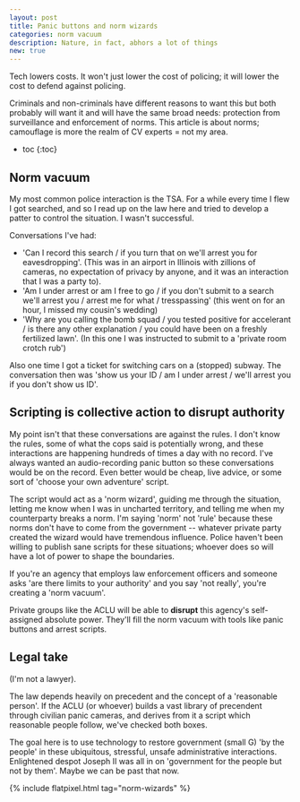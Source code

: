 ```yaml
---
layout: post
title: Panic buttons and norm wizards
categories: norm vacuum
description: Nature, in fact, abhors a lot of things
new: true
---
```


Tech lowers costs.
It won't just lower the cost of policing;
it will lower the cost to defend against policing.

Criminals and non-criminals have different reasons to want this but both probably will want it and will have the same broad needs:
protection from surveillance and enforcement of norms.
This article is about norms; camouflage is more the realm of CV experts = not my area.

* toc
{:toc}

## Norm vacuum

My most common police interaction is the TSA.
For a while every time I flew I got searched, and so I read up on the law here and tried to develop a patter to control the situation.
I wasn't successful.

Conversations I've had:

* 'Can I record this search / if you turn that on we'll arrest you for eavesdropping'. (This was in an airport in Illinois with zillions of cameras, no expectation of privacy by anyone, and it was an interaction that I was a party to).
* 'Am I under arrest or am I free to go / if you don't submit to a search we'll arrest you / arrest me for what / tresspassing' (this went on for an hour, I missed my cousin's wedding)
* 'Why are you calling the bomb squad / you tested positive for accelerant / is there any other explanation / you could have been on a freshly fertilized lawn'. (In this one I was instructed to submit to a 'private room crotch rub')

Also one time I got a ticket for switching cars on a (stopped) subway. The conversation then was 'show us your ID / am I under arrest / we'll arrest you if you don't show us ID'.

## Scripting is collective action to disrupt authority

My point isn't that these conversations are against the rules.
I don't know the rules, some of what the cops said is potentially wrong, and these interactions are happening hundreds of times a day with no record.
I've always wanted an audio-recording panic button so these conversations would be on the record.
Even better would be cheap, live advice, or some sort of 'choose your own adventure' script.

The script would act as a 'norm wizard', guiding me through the situation, letting me know when I was in uncharted territory, and telling me when my counterparty breaks a norm.
I'm saying 'norm' not 'rule' because these norms don't have to come from the government -- whatever private party created the wizard would have tremendous influence.
Police haven't been willing to publish sane scripts for these situations; whoever does so will have a lot of power to shape the boundaries.

If you're an agency that employs law enforcement officers and someone asks 'are there limits to your authority' and you say 'not really', you're creating a 'norm vacuum'.

Private groups like the ACLU will be able to **disrupt** this agency's self-assigned absolute power.
They'll fill the norm vacuum with tools like panic buttons and arrest scripts.

## Legal take

(I'm not a lawyer).

The law depends heavily on precedent and the concept of a 'reasonable person'.
If the ACLU (or whoever) builds a vast library of precendent through civilian panic cameras,
and derives from it a script which reasonable people follow,
we've checked both boxes.

The goal here is to use technology to restore government (small G) 'by the people' in these ubiquitous, stressful, unsafe administrative interactions.
Enlightened despot Joseph II was all in on 'government for the people but not by them'.
Maybe we can be past that now.

{% include flatpixel.html tag="norm-wizards" %}
